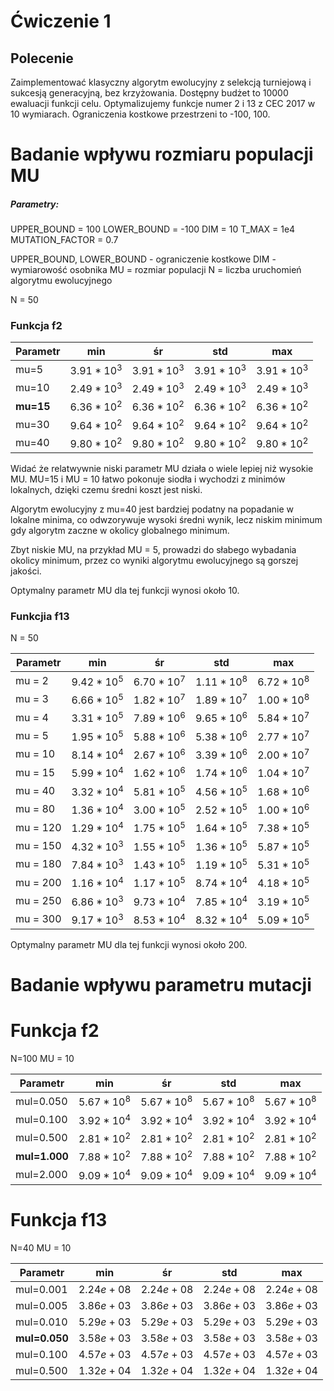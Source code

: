 # Ćwiczenie 1

  

## Polecenie

Zaimplementować klasyczny algorytm ewolucyjny z selekcją turniejową i sukcesją generacyjną, bez krzyżowania. Dostępny budżet to 10000 ewaluacji funkcji celu. Optymalizujemy funkcje numer 2 i 13 z CEC 2017 w 10 wymiarach. Ograniczenia kostkowe przestrzeni to -100, 100.

  
# Badanie wpływu rozmiaru populacji MU

##### Parametry:
UPPER_BOUND = 100
LOWER_BOUND = -100
DIM = 10
T_MAX = 1e4
MUTATION_FACTOR = 0.7


UPPER_BOUND, LOWER_BOUND - ograniczenie kostkowe
DIM - wymiarowość osobnika
MU = rozmiar populacji
N = liczba uruchomień algorytmu ewolucyjnego


N = 50
### Funkcja f2

| Parametr  | min         | śr          | std         | max         |
| --------- | ----------- | ----------- | ----------- | ----------- |
| mu=5      | $3.91*10^3$ | $3.91*10^3$ | $3.91*10^3$ | $3.91*10^3$ |
| mu=10     | $2.49*10^3$ | $2.49*10^3$ | $2.49*10^3$ | $2.49*10^3$ |
| **mu=15** | $6.36*10^2$ | $6.36*10^2$ | $6.36*10^2$ | $6.36*10^2$ |
| mu=30     | $9.64*10^2$ | $9.64*10^2$ | $9.64*10^2$ | $9.64*10^2$ |
| mu=40     | $9.80*10^2$ | $9.80*10^2$ | $9.80*10^2$ | $9.80*10^2$ |

Widać że relatwywnie niski parametr MU działa o wiele lepiej niż wysokie MU. MU=15 i MU = 10 łatwo pokonuje siodła i wychodzi z minimów lokalnych, dzięki czemu średni koszt jest niski.

Algorytm ewolucyjny z mu=40 jest bardziej podatny na popadanie w lokalne minima, co odwzorywuje wysoki średni wynik, lecz niskim minimum gdy algorytm zaczne w okolicy globalnego minimum.

Zbyt niskie MU, na przykład MU = 5, prowadzi do słabego wybadania okolicy minimum, przez co wyniki algorytmu ewolucyjnego są gorszej jakości.

Optymalny parametr MU dla tej funkcji wynosi około 10.

### Funkcjia f13


N = 50

| Parametr | min         | śr          | std         | max         |
| -------- | ----------- | ----------- | ----------- | ----------- |
| mu = 2   | $9.42*10^5$ | $6.70*10^7$ | $1.11*10^8$ | $6.72*10^8$ |
| mu = 3   | $6.66*10^5$ | $1.82*10^7$ | $1.89*10^7$ | $1.00*10^8$ |
| mu = 4   | $3.31*10^5$ | $7.89*10^6$ | $9.65*10^6$ | $5.84*10^7$ |
| mu = 5   | $1.95*10^5$ | $5.88*10^6$ | $5.38*10^6$ | $2.77*10^7$ |
| mu = 10  | $8.14*10^4$ | $2.67*10^6$ | $3.39*10^6$ | $2.00*10^7$ |
| mu = 15  | $5.99*10^4$ | $1.62*10^6$ | $1.74*10^6$ | $1.04*10^7$ |
| mu = 40  | $3.32*10^4$ | $5.81*10^5$ | $4.56*10^5$ | $1.68*10^6$ |
| mu = 80  | $1.36*10^4$ | $3.00*10^5$ | $2.52*10^5$ | $1.00*10^6$ |
| mu = 120 | $1.29*10^4$ | $1.75*10^5$ | $1.64*10^5$ | $7.38*10^5$ |
| mu = 150 | $4.32*10^3$ | $1.55*10^5$ | $1.36*10^5$ | $5.87*10^5$ |
| mu = 180 | $7.84*10^3$ | $1.43*10^5$ | $1.19*10^5$ | $5.31*10^5$ |
| mu = 200 | $1.16*10^4$ | $1.17*10^5$ | $8.74*10^4$ | $4.18*10^5$ |
| mu = 250 | $6.86*10^3$ | $9.73*10^4$ | $7.85*10^4$ | $3.19*10^5$ |
| mu = 300 | $9.17*10^3$ | $8.53*10^4$ | $8.32*10^4$ | $5.09*10^5$ |

Optymalny parametr MU dla tej funkcji wynosi około 200.


# Badanie wpływu parametru mutacji


# Funkcja f2

N=100
MU = 10

| Parametr  | min        | śr         | std        | max        |
| --------- | ---------- | ---------- | ---------- | ---------- |
| mul=0.050 | $5.67*10^8$ | $5.67*10^8$ | $5.67*10^8$ | $5.67*10^8$ |
| mul=0.100 | $3.92*10^4$ | $3.92*10^4$ | $3.92*10^4$ | $3.92*10^4$ |
| mul=0.500 | $2.81*10^2$ | $2.81*10^2$ | $2.81*10^2$ | $2.81*10^2$ |
| **mul=1.000** | $7.88*10^2$ | $7.88*10^2$ | $7.88*10^2$ | $7.88*10^2$ |
| mul=2.000 | $9.09*10^4$ | $9.09*10^4$ | $9.09*10^4$ | $9.09*10^4$ |

# Funkcja f13

N=40
MU = 10

| Parametr      | min        | śr         | std        | max        |
| ------------- | ---------- | ---------- | ---------- | ---------- |
| mul=0.001     | $2.24e+08$ | $2.24e+08$ | $2.24e+08$ | $2.24e+08$ |
| mul=0.005     | $3.86e+03$ | $3.86e+03$ | $3.86e+03$ | $3.86e+03$ |
| mul=0.010     | $5.29e+03$ | $5.29e+03$ | $5.29e+03$ | $5.29e+03$ |
| **mul=0.050** | $3.58e+03$ | $3.58e+03$ | $3.58e+03$ | $3.58e+03$ |
| mul=0.100     | $4.57e+03$ | $4.57e+03$ | $4.57e+03$ | $4.57e+03$ |
| mul=0.500     | $1.32e+04$ | $1.32e+04$ | $1.32e+04$ | $1.32e+04$ |

